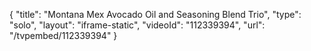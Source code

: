 {
    "title": "Montana Mex Avocado Oil and Seasoning Blend Trio",
    "type": "solo",
    "layout": "iframe-static",
    "videoId": "112339394",
    "url": "\/tvpembed\/112339394"
}
